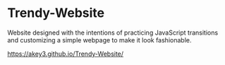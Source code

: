 # Trendy-Website
Website designed with the intentions of practicing JavaScript transitions and customizing a simple webpage to make it look fashionable. 

https://akey3.github.io/Trendy-Website/
